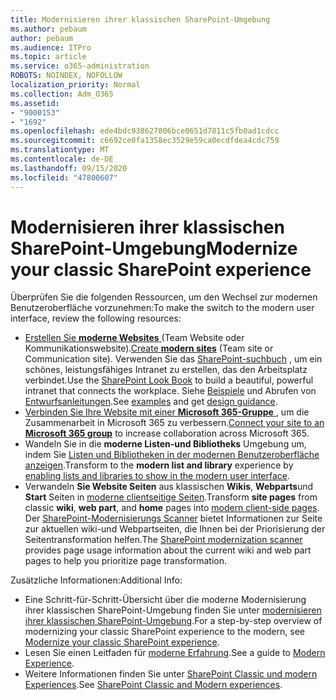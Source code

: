 ```yaml
---
title: Modernisieren ihrer klassischen SharePoint-Umgebung
ms.author: pebaum
author: pebaum
ms.audience: ITPro
ms.topic: article
ms.service: o365-administration
ROBOTS: NOINDEX, NOFOLLOW
localization_priority: Normal
ms.collection: Adm_O365
ms.assetid:
- "9000153"
- "1692"
ms.openlocfilehash: ede4bdc938627806bce0651d7811c5fb0ad1cdcc
ms.sourcegitcommit: c6692ce0fa1358ec3529e59ca0ecdfdea4cdc759
ms.translationtype: MT
ms.contentlocale: de-DE
ms.lasthandoff: 09/15/2020
ms.locfileid: "47800607"
---
```

# <a name="modernize-your-classic-sharepoint-experience"></a><span data-ttu-id="505d0-102">Modernisieren ihrer klassischen SharePoint-Umgebung</span><span class="sxs-lookup"><span data-stu-id="505d0-102">Modernize your classic SharePoint experience</span></span>

<span data-ttu-id="505d0-103">Überprüfen Sie die folgenden Ressourcen, um den Wechsel zur modernen Benutzeroberfläche vorzunehmen:</span><span class="sxs-lookup"><span data-stu-id="505d0-103">To make the switch to the modern user interface, review the following resources:</span></span>

- <span data-ttu-id="505d0-104">[Erstellen Sie **moderne Websites** ](https://support.office.com/article/create-a-team-site-in-sharepoint-ef10c1e7-15f3-42a3-98aa-b5972711777d) (Team Website oder Kommunikationswebsite).</span><span class="sxs-lookup"><span data-stu-id="505d0-104">[Create **modern sites**](https://support.office.com/article/create-a-team-site-in-sharepoint-ef10c1e7-15f3-42a3-98aa-b5972711777d) (Team site or Communication site).</span></span> <span data-ttu-id="505d0-105">Verwenden Sie das [SharePoint-suchbuch](https://lookbook.microsoft.com/assets/SharePoint_lookbook_2019.pdf) , um ein schönes, leistungsfähiges Intranet zu erstellen, das den Arbeitsplatz verbindet.</span><span class="sxs-lookup"><span data-stu-id="505d0-105">Use the [SharePoint Look Book](https://lookbook.microsoft.com/assets/SharePoint_lookbook_2019.pdf) to build a beautiful, powerful intranet that connects the workplace.</span></span> <span data-ttu-id="505d0-106">Siehe [Beispiele](https://lookbook.microsoft.com/) und Abrufen von [Entwurfsanleitungen](https://spdesign.azurewebsites.net/).</span><span class="sxs-lookup"><span data-stu-id="505d0-106">See [examples](https://lookbook.microsoft.com/) and get [design guidance](https://spdesign.azurewebsites.net/).</span></span>
- <span data-ttu-id="505d0-107">[Verbinden Sie Ihre Website mit einer **Microsoft 365-Gruppe** ](https://docs.microsoft.com/sharepoint/dev/transform/modernize-connect-to-office365-group) , um die Zusammenarbeit in Microsoft 365 zu verbessern.</span><span class="sxs-lookup"><span data-stu-id="505d0-107">[Connect your site to an **Microsoft 365 group**](https://docs.microsoft.com/sharepoint/dev/transform/modernize-connect-to-office365-group) to increase collaboration across Microsoft 365.</span></span>
- <span data-ttu-id="505d0-108">Wandeln Sie in die **moderne Listen-und Bibliotheks** Umgebung um, indem Sie [Listen und Bibliotheken in der modernen Benutzeroberfläche anzeigen](https://docs.microsoft.com/sharepoint/dev/transform/modernize-userinterface-lists-and-libraries).</span><span class="sxs-lookup"><span data-stu-id="505d0-108">Transform to the **modern list and library** experience by [enabling lists and libraries to show in the modern user interface](https://docs.microsoft.com/sharepoint/dev/transform/modernize-userinterface-lists-and-libraries).</span></span>
- <span data-ttu-id="505d0-109">Verwandeln **Sie Website Seiten** aus klassischen **Wikis**, **Webparts**und **Start** Seiten in [moderne clientseitige Seiten](https://docs.microsoft.com/sharepoint/dev/transform/modernize-userinterface-site-pages).</span><span class="sxs-lookup"><span data-stu-id="505d0-109">Transform **site pages** from classic **wiki**, **web part**, and **home** pages into [modern client-side pages](https://docs.microsoft.com/sharepoint/dev/transform/modernize-userinterface-site-pages).</span></span> <span data-ttu-id="505d0-110">Der [SharePoint-Modernisierungs Scanner](https://docs.microsoft.com/sharepoint/dev/transform/modernize-scanner) bietet Informationen zur Seite zur aktuellen wiki-und Webpartseiten, die Ihnen bei der Priorisierung der Seitentransformation helfen.</span><span class="sxs-lookup"><span data-stu-id="505d0-110">The [SharePoint modernization scanner](https://docs.microsoft.com/sharepoint/dev/transform/modernize-scanner) provides page usage information about the current wiki and web part pages to help you prioritize page transformation.</span></span>

<span data-ttu-id="505d0-111">Zusätzliche Informationen:</span><span class="sxs-lookup"><span data-stu-id="505d0-111">Additional Info:</span></span>

- <span data-ttu-id="505d0-112">Eine Schritt-für-Schritt-Übersicht über die moderne Modernisierung ihrer klassischen SharePoint-Umgebung finden Sie unter [modernisieren ihrer klassischen SharePoint-Umgebung](https://docs.microsoft.com/sharepoint/dev/transform/modernize-classic-sites).</span><span class="sxs-lookup"><span data-stu-id="505d0-112">For a step-by-step overview of modernizing your classic SharePoint experience to the modern, see [Modernize your classic SharePoint experience](https://docs.microsoft.com/sharepoint/dev/transform/modernize-classic-sites).</span></span>
- <span data-ttu-id="505d0-113">Lesen Sie einen Leitfaden für [moderne Erfahrung](https://docs.microsoft.com/sharepoint/guide-to-sharepoint-modern-experience).</span><span class="sxs-lookup"><span data-stu-id="505d0-113">See a guide to [Modern Experience](https://docs.microsoft.com/sharepoint/guide-to-sharepoint-modern-experience).</span></span>
- <span data-ttu-id="505d0-114">Weitere Informationen finden Sie unter [SharePoint Classic und modern Experiences](https://support.office.com/article/sharepoint-classic-and-modern-experiences-5725c103-505d-4a6e-9350-300d3ec7d73f).</span><span class="sxs-lookup"><span data-stu-id="505d0-114">See [SharePoint Classic and Modern experiences](https://support.office.com/article/sharepoint-classic-and-modern-experiences-5725c103-505d-4a6e-9350-300d3ec7d73f).</span></span>
